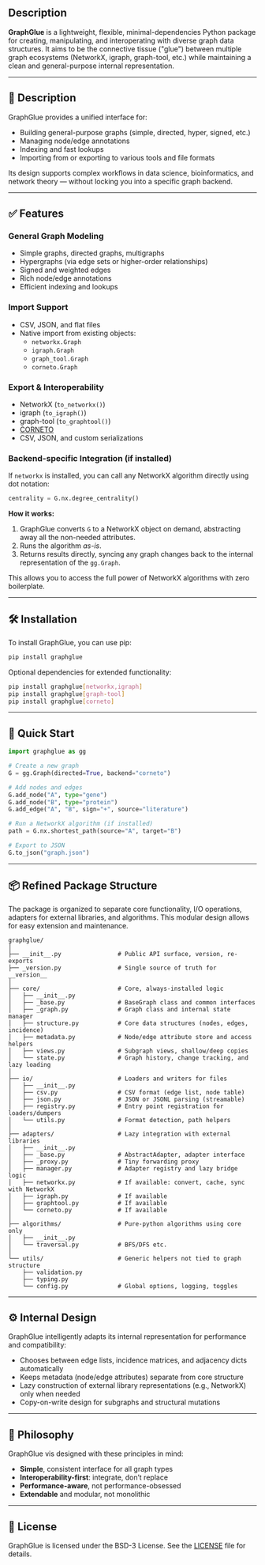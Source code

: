 ## Description

**GraphGlue** is a lightweight, flexible, minimal-dependencies Python package for creating, manipulating, and interoperating with diverse graph data structures. It aims to be the connective tissue ("glue") between multiple graph ecosystems (NetworkX, igraph, graph-tool, etc.) while maintaining a clean and general-purpose internal representation.

---

## 📌 Description

GraphGlue provides a unified interface for:

- Building general-purpose graphs (simple, directed, hyper, signed, etc.)
- Managing node/edge annotations
- Indexing and fast lookups
- Importing from or exporting to various tools and file formats

Its design supports complex workflows in data science, bioinformatics, and network theory — without locking you into a specific graph backend.

---

## ✅ Features

### General Graph Modeling
- Simple graphs, directed graphs, multigraphs
- Hypergraphs (via edge sets or higher-order relationships)
- Signed and weighted edges
- Rich node/edge annotations
- Efficient indexing and lookups

### Import Support
- CSV, JSON, and flat files
- Native import from existing objects:
  - `networkx.Graph`
  - `igraph.Graph`
  - `graph_tool.Graph`
  - `corneto.Graph`

### Export & Interoperability
- NetworkX (`to_networkx()`)
- igraph (`to_igraph()`)
- graph-tool (`to_graphtool()`)
- [CORNETO](https://corneto.org/)
- CSV, JSON, and custom serializations

### Backend-specific Integration (if installed)

If `networkx` is installed, you can call any NetworkX algorithm directly using dot notation:

```python
centrality = G.nx.degree_centrality()
```
**How it works:**

1. GraphGlue converts `G` to a NetworkX object on demand, abstracting away all the non-needed attributes.
2. Runs the algorithm _as-is_.
3. Returns results directly, syncing any graph changes back to the internal representation of the `gg.Graph`.

This allows you to access the full power of NetworkX algorithms with zero boilerplate.

---

## 🛠️ Installation
To install GraphGlue, you can use pip:

```bash
pip install graphglue
```

Optional dependencies for extended functionality:

```bash
pip install graphglue[networkx,igraph]
pip install graphglue[graph-tool]
pip install graphglue[corneto]
```

---

## 🚀 Quick Start

```python
import graphglue as gg

# Create a new graph
G = gg.Graph(directed=True, backend="corneto")

# Add nodes and edges
G.add_node("A", type="gene")
G.add_node("B", type="protein")
G.add_edge("A", "B", sign="+", source="literature")

# Run a NetworkX algorithm (if installed)
path = G.nx.shortest_path(source="A", target="B")

# Export to JSON
G.to_json("graph.json")
```

---

## 📦 Refined Package Structure
The package is organized to separate core functionality, I/O operations, adapters for external libraries, and algorithms. This modular design allows for easy extension and maintenance.

```
graphglue/
│
├── __init__.py                # Public API surface, version, re-exports
├── _version.py                # Single source of truth for __version__
│
├── core/                      # Core, always-installed logic
│   ├── __init__.py
│   ├── _base.py               # BaseGraph class and common interfaces 
│   ├── _graph.py              # Graph class and internal state manager
│   ├── structure.py           # Core data structures (nodes, edges, incidence)
│   ├── metadata.py            # Node/edge attribute store and access helpers
│   ├── views.py               # Subgraph views, shallow/deep copies
│   └── state.py               # Graph history, change tracking, and lazy loading
│
├── io/                        # Loaders and writers for files
│   ├── __init__.py
│   ├── csv.py                 # CSV format (edge list, node table)
│   ├── json.py                # JSON or JSONL parsing (streamable)
│   ├── registry.py            # Entry point registration for loaders/dumpers
│   └── utils.py               # Format detection, path helpers
│
├── adapters/                  # Lazy integration with external libraries
│   ├── __init__.py
│   ├── _base.py               # AbstractAdapter, adapter interface
│   ├── _proxy.py              # Tiny forwarding proxy
│   ├── manager.py             # Adapter registry and lazy bridge logic
│   ├── networkx.py            # If available: convert, cache, sync with NetworkX
│   ├── igraph.py              # If available
│   ├── graphtool.py           # If available
│   └── corneto.py             # If available
│
├── algorithms/                # Pure-python algorithms using core only
│   ├── __init__.py
│   └── traversal.py           # BFS/DFS etc.
│
└── utils/                     # Generic helpers not tied to graph structure
    ├── validation.py
    ├── typing.py
    └── config.py              # Global options, logging, toggles
```

---

## ⚙️ Internal Design
GraphGlue intelligently adapts its internal representation for performance and compatibility:

- Chooses between edge lists, incidence matrices, and adjacency dicts automatically
- Keeps metadata (node/edge attributes) separate from core structure
- Lazy construction of external library representations (e.g., NetworkX) only when needed
- Copy-on-write design for subgraphs and structural mutations

---

## 🧭  Philosophy
GraphGlue vis designed with these principles in mind:

- **Simple**, consistent interface for all graph types
- **Interoperability-first**: integrate, don’t replace
- **Performance-aware**, not performance-obsessed
- **Extendable** and modular, not monolithic

---

## 📜 License
GraphGlue is licensed under the BSD-3 License. See the [LICENSE](LICENSE) file for details.

